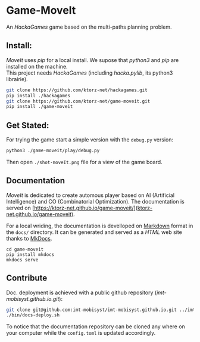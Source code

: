 # Game-MoveIt

An _HackaGames_ game based on the multi-paths planning problem.


## Install:

_MoveIt_ uses _pip_ for a local install. We supose that _python3_ and _pip_ are installed on the machine.  
This project needs _HackaGames_ (including _hacka.pylib_, its python3 librairie).

```sh
git clone https://github.com/ktorz-net/hackagames.git
pip install ./hackagames
git clone https://github.com/ktorz-net/game-moveit.git
pip install ./game-moveit
```

## Get Stated:

For trying the game start a simple version with the `debug.py` version:

```sh
python3 ./game-moveit/play/debug.py
```

Then open `./shot-moveIt.png` file for a view of the game board.

## Documentation

_MoveIt_ is dedicated to create automous player based on AI (Artificial Intelligence) and CO (Combinatorial Optimization).
The documentation is served on [https://ktorz-net.github.io/game-moveit/](ktorz-net.github.io/game-moveit).


For a local wriding, the documentation is develloped on [Markdown](https://en.wikipedia.org/wiki/Markdown) format in the `docs/` directory.
It can be generated and served as a _HTML_ web site thanks to [MkDocs](https://www.mkdocs.org/).

```
cd game-moveit
pip install mkdocs
mkdocs serve
```

## Contribute 

Doc. deployment is achieved with a public github repository (_imt-mobisyst.github.io.git_):

```sh
git clone git@github.com:imt-mobisyst/imt-mobisyst.github.io.git ../imt-mobisyst-site
./bin/docs-deploy.sh
```

To notice that the documentation repository can be cloned any where on your computer while the `config.toml` is updated accordingly.
